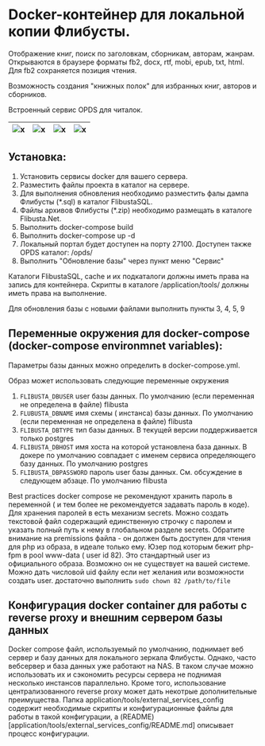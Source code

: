 # Docker-контейнер для локальной копии Флибусты.

Отображение книг, поиск по заголовкам, сборникам, авторам, жанрам. Открываются в браузере форматы fb2, docx, rtf, mobi, epub, txt, html. Для fb2 сохраняется позиция чтения.

Возможность создания "книжных полок" для избранных книг, авторов и сборников.

Встроенный сервис OPDS для читалок.

|![x](blob/x1.png)|![x](blob/x2.png)|![x](blob/x3.png)|![x](blob/x4.png)|
|---|---|---|---|
## Установка:

1. Установить сервисы docker для вашего сервера.
2. Разместить файлы проекта в каталог на сервере.
3. Для выполнения обновления необходимо разместить фалы дампа Флибусты (*.sql) в каталог FlibustaSQL.
4. Файлы архивов Флибусты (*.zip) необходимо размещать в каталоге Flibusta.Net.
5. Выполнить docker-compose build
6. Выполнить docker-compose up -d
7. Локальный портал будет доступен на порту 27100. Доступен также OPDS каталог: /opds/
8. Выполнить "Обновление базы" через пункт меню "Сервис"

Каталоги FlibustaSQL, cache и их подкаталоги должны иметь права на запись для контейнера. Скрипты в каталоге /application/tools/ должны иметь права на выполнение.

Для обновления базы с новыми файлами выполнить пункты 3, 4, 5, 9

## Переменные окружения для docker-compose (docker-compose environmnet variables):

Параметры базы данных можно определить в docker-compose.yml. 

Образ может использовать следующие переменные окружения

1. `FLIBUSTA_DBUSER` user базы данных. По умолчанию (если переменная не определена в файле) flibusta
2. `FLUBUSTA_DBNAME` имя схемы ( инстанса) базы данных. По умолчанию (если переменная не определена в файле) flibusta
3. `FLIBUSTA_DBTYPE` тип базы данных. В текущей версии поддерживается только postgres
4. `FLIBUSTA_DBHOST` имя хоста на которой установлена база данных. В докере по умолчанию совпадает с именем сервиса 
                        определяющего базу данных. По умолчанию postgres
5. `FLIBUSTA_DBPASSWORD`  пароль user базы данных. См. обсуждение в следующем абзаце. По умолчанию flibusta


Best practices docker compose не рекомендуют хранить пароль в переменной  ( и тем более не рекомендуется задавать пароль в коде).
Для хранения паролей в есть механизм secrets. Можно создать текстовой файл содержащий единственную 
строчку с паролем и указать полный путь к нему в глобальном разделе secrets. Обратите внимание на premissions файла - он должен быть
доступен для чтения для php из образа, в идеале только ему. Юзер под которым бежит php-fpm в pool www-data ( user id 82). Это стандартный 
user из официального образа. Возможно он не существует на вашей системе. Можно дать числовой  uid файлу если нет желания или возможности создать user. достаточно выполнить `sudo chown 82 /path/to/file`  
   
## Конфигурация docker container для работы с reverse proxy и внешним сервером базы данных

Docker compose файл, используемый по умолчанию, поднимает веб сервер и базу данных для локального зеркала Флибусты. Однако, часто вебсервер и база данных уже работают на NAS. 
В таком случае можно использовать их и сэкономить ресурсы сервера не поднимая несколько инстансов параллельно. Кроме того, использование централизованного reverse proxy может дать некотрые дополнительные преимущества. Папка application/tools/external_services_config 
содержит необходимые скрипты и конфигурационные файлы для работы в такой конфигурации, а  (README)[application/tools/external_services_config/README.md] описывает процесс конфигурации.


